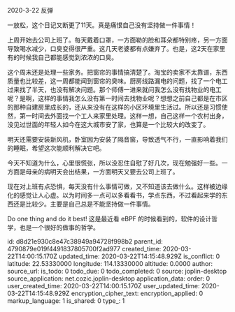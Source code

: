 2020-3-22 反弹

一放松，这个日记又断更了11天。真是痛恨自己没有坚持做一件事情！

上周开始去公司上班了。每天戴着口罩，一方面勒的脸和耳朵都特别疼，另一方面导致喝水减少，口臭变得很严重。这几天老婆都有点嫌弃了。也是，这2天在家里有的时候我自己都能感觉到浓浓的口臭。

这个周末还是处理一些家务。把窗帘的事情搞清楚了。淘宝的卖家不太靠谱，东西质量也比较差，这一周都能闻到窗帘的臭味。厨房线路漏电的问题，找了一个电工过来找了半天，也没有解决问题。那个师傅一进来就问我怎么没有找物业的电工呢？是啊，这样的事情我怎么没有第一时间去找物业呢？想想之前自己都是在市区的那种自建房里成长的，还从来没有在这样的小区环境里生活过。所以还是习惯使然，第一时间去外面找一个工人来家里处理。这样一想，自己这样一个农村出身，没见过世面的年轻人如今在这大城市安了家，也算是一个比较大的改变了。

明天还需要安装新风机，卧室因为安装了隔音窗，导致透气不行，一直影响着我们的睡眠，希望这次能顺利解决它吧。

今天不知道为什么，心里很慌张，所以没忍住自慰了好几次，现在勉强好一些。一方面是母亲的病明天会出结果，一方面明天又要去公司上班了。

现在对上班有点恐惧，每天没有什么事情可做，又不知道该去做什么。这样被边缘化的感觉让人心虚。以为时间多一点可以多看看书，学点东西，不过看起来学的东西还是比较少。主要是自己总是不能坚持做一件事情。

Do one thing and do it best! 这是最近看 eBPF 的时候看到的，软件的设计哲学，也是一个很好的做事的哲学。

id: d8d21e930c8e47c38949a94728f998b2
parent_id: 4790879e019f4491837805700f2ad977
created_time: 2020-03-22T14:00:15.170Z
updated_time: 2020-03-22T14:15:48.929Z
is_conflict: 0
latitude: 22.53330000
longitude: 114.13330000
altitude: 0.0000
author: 
source_url: 
is_todo: 0
todo_due: 0
todo_completed: 0
source: joplin-desktop
source_application: net.cozic.joplin-desktop
application_data: 
order: 0
user_created_time: 2020-03-22T14:00:15.170Z
user_updated_time: 2020-03-22T14:15:48.929Z
encryption_cipher_text: 
encryption_applied: 0
markup_language: 1
is_shared: 0
type_: 1